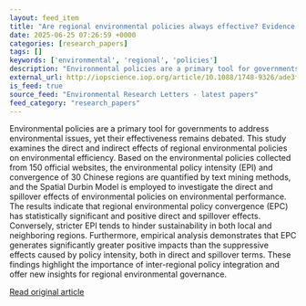 ```yaml
---
layout: feed_item
title: "Are regional environmental policies always effective? Evidence from China"
date: 2025-06-25 07:26:59 +0000
categories: [research_papers]
tags: []
keywords: ['environmental', 'regional', 'policies']
description: "Environmental policies are a primary tool for governments to address environmental issues, yet their effectiveness remains debated"
external_url: http://iopscience.iop.org/article/10.1088/1748-9326/ade3f1
is_feed: true
source_feed: "Environmental Research Letters - latest papers"
feed_category: "research_papers"
---
```


Environmental policies are a primary tool for governments to address environmental issues, yet their effectiveness remains debated. This study examines the direct and indirect effects of regional environmental policies on environmental efficiency. Based on the environmental policies collected from 150 official websites, the environmental policy intensity (EPI) and convergence of 30 Chinese regions are quantified by text mining methods, and the Spatial Durbin Model is employed to investigate the direct and spillover effects of environmental policies on environmental performance. The results indicate that regional environmental policy convergence (EPC) has statistically significant and positive direct and spillover effects. Conversely, stricter EPI tends to hinder sustainability in both local and neighboring regions. Furthermore, empirical analysis demonstrates that EPC generates significantly greater positive impacts than the suppressive effects caused by policy intensity, both in direct and spillover terms. These findings highlight the importance of inter-regional policy integration and offer new insights for regional environmental governance.

[Read original article](http://iopscience.iop.org/article/10.1088/1748-9326/ade3f1)
